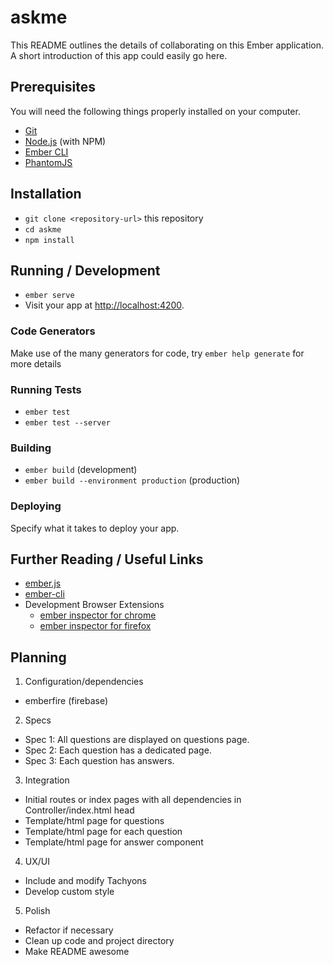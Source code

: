 # askme

This README outlines the details of collaborating on this Ember application.
A short introduction of this app could easily go here.

## Prerequisites

You will need the following things properly installed on your computer.

* [Git](https://git-scm.com/)
* [Node.js](https://nodejs.org/) (with NPM)
* [Ember CLI](https://ember-cli.com/)
* [PhantomJS](http://phantomjs.org/)

## Installation

* `git clone <repository-url>` this repository
* `cd askme`
* `npm install`

## Running / Development

* `ember serve`
* Visit your app at [http://localhost:4200](http://localhost:4200).

### Code Generators

Make use of the many generators for code, try `ember help generate` for more details

### Running Tests

* `ember test`
* `ember test --server`

### Building

* `ember build` (development)
* `ember build --environment production` (production)

### Deploying

Specify what it takes to deploy your app.

## Further Reading / Useful Links

* [ember.js](http://emberjs.com/)
* [ember-cli](https://ember-cli.com/)
* Development Browser Extensions
  * [ember inspector for chrome](https://chrome.google.com/webstore/detail/ember-inspector/bmdblncegkenkacieihfhpjfppoconhi)
  * [ember inspector for firefox](https://addons.mozilla.org/en-US/firefox/addon/ember-inspector/)

## Planning

1. Configuration/dependencies
  * emberfire (firebase)

2. Specs
  * Spec 1: All questions are displayed on questions page.
  * Spec 2: Each question has a dedicated page.
  * Spec 3: Each question has answers. 

3. Integration
  * Initial routes or index pages with all dependencies in Controller/index.html head
  * Template/html page for questions
  * Template/html page for each question
  * Template/html page for answer component

4. UX/UI
  * Include and modify Tachyons
  * Develop custom style

5. Polish
  * Refactor if necessary
  * Clean up code and project directory
  * Make README awesome
